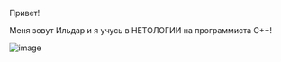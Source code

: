 Привет!

Меня зовут Ильдар и я учусь в НЕТОЛОГИИ на программиста С++!


![image](https://github.com/netology-code/git-2-homeworks-issues/assets/97456890/af91b2fb-66b0-4fbf-bca2-8c063f081865)